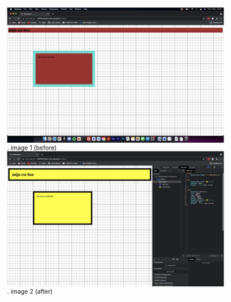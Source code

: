   
 ![image](Screenshot%202021-11-04%20at%2012.05.54.png).  image 1 (before)                  
 ![image](Screenshot%202021-11-04%20at%2012.22.30.png).   image 2 (after)
        
      
           
